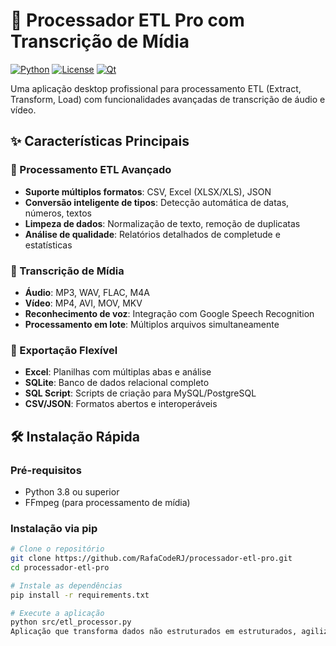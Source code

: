 # 🚀 Processador ETL Pro com Transcrição de Mídia

[![Python](https://img.shields.io/badge/Python-3.8%2B-blue.svg)](https://python.org)
[![License](https://img.shields.io/badge/License-MIT-green.svg)](LICENSE)
[![Qt](https://img.shields.io/badge/Qt-6.0%2B-orange.svg)](https://qt.io)

Uma aplicação desktop profissional para processamento ETL (Extract, Transform, Load) com funcionalidades avançadas de transcrição de áudio e vídeo.

## ✨ Características Principais

### 🔄 Processamento ETL Avançado
- **Suporte múltiplos formatos**: CSV, Excel (XLSX/XLS), JSON
- **Conversão inteligente de tipos**: Detecção automática de datas, números, textos
- **Limpeza de dados**: Normalização de texto, remoção de duplicatas
- **Análise de qualidade**: Relatórios detalhados de completude e estatísticas

### 🎤 Transcrição de Mídia
- **Áudio**: MP3, WAV, FLAC, M4A
- **Vídeo**: MP4, AVI, MOV, MKV
- **Reconhecimento de voz**: Integração com Google Speech Recognition
- **Processamento em lote**: Múltiplos arquivos simultaneamente

### 💾 Exportação Flexível
- **Excel**: Planilhas com múltiplas abas e análise
- **SQLite**: Banco de dados relacional completo
- **SQL Script**: Scripts de criação para MySQL/PostgreSQL
- **CSV/JSON**: Formatos abertos e interoperáveis

## 🛠️ Instalação Rápida

### Pré-requisitos
- Python 3.8 ou superior
- FFmpeg (para processamento de mídia)

### Instalação via pip
```bash
# Clone o repositório
git clone https://github.com/RafaCodeRJ/processador-etl-pro.git
cd processador-etl-pro

# Instale as dependências
pip install -r requirements.txt

# Execute a aplicação
python src/etl_processor.py
Aplicação que transforma dados não estruturados em estruturados, agiliza o processo ETL, retirando acentuação, removendo duplicatas e criando tabelas.
